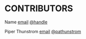 # CONTRIBUTORS

Name [email](myemail@server.com) [@handle](twitter/com/user)

Piper Thunstrom [email](mailto:pathunstrom@gmail.com) [@pathunstrom](https://twitter.com/pathunstrom)
